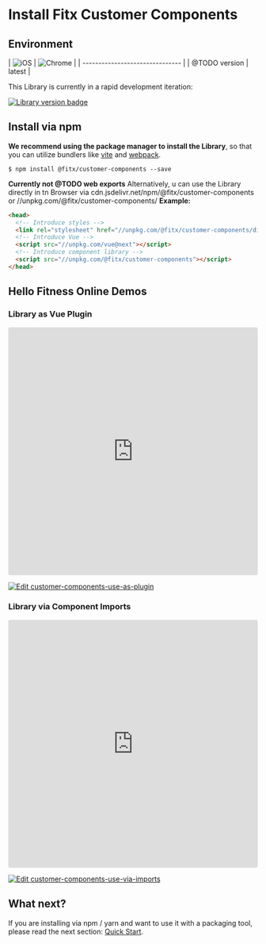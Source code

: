 # Install Fitx Customer Components

## Environment

| ![iOS](https://cdn.jsdelivr.net/npm/@browser-logos/safari/safari_32x32.png) | ![Chrome](https://cdn.jsdelivr.net/npm/@browser-logos/chrome/chrome_32x32.png) |
| ------------------------------- |
| @TODO version | latest |

This Library is currently in a rapid development iteration:

[![Library version badge](https://img.shields.io/npm/v/@fitx/customer-components.svg?style=flat-square)](https://www.npmjs.org/package/@fitx/customer-components)

## Install via npm

**We recommend using the package manager to install the Library**,
so that you can utilize bundlers like [vite](https://vitejs.dev) and
[webpack](https://webpack.js.org/).

```shell
$ npm install @fitx/customer-components --save
```

**Currently not @TODO web exports** Alternatively, u can use the Library directly in tn Browser
via cdn.jsdelivr.net/npm/@fitx/customer-components or //unpkg.com/@fitx/customer-components/
**Example:**

```html
<head>
  <!-- Introduce styles -->
  <link rel="stylesheet" href="//unpkg.com/@fitx/customer-components/dist/customer-components.css" />
  <!-- Introduce Vue -->
  <script src="//unpkg.com/vue@next"></script>
  <!-- Introduce component library -->
  <script src="//unpkg.com/@fitx/customer-components"></script>
</head>
```

## Hello Fitness Online Demos

### Library as Vue Plugin

<iframe src="https://codesandbox.io/embed/customer-components-use-as-plugin-qldlw?fontsize=14&hidenavigation=1&theme=light"
style="width:100%; height:500px; border:0; border-radius: 4px; overflow:hidden;"
title="customer-components-use-as-plugin"
allow="accelerometer; ambient-light-sensor; camera; encrypted-media; geolocation; gyroscope; hid; microphone; midi; payment; usb; vr; xr-spatial-tracking"
sandbox="allow-forms allow-modals allow-popups allow-presentation allow-same-origin allow-scripts"
></iframe>

[![Edit customer-components-use-as-plugin](https://codesandbox.io/static/img/play-codesandbox.svg)](https://codesandbox.io/s/customer-components-use-as-plugin-qldlw?fontsize=14&hidenavigation=1&theme=light)

### Library via Component Imports

<iframe src="https://codesandbox.io/embed/customer-components-use-via-imports-jzkqf?fontsize=14&hidenavigation=1&module=%2Fsrc%2Fcomponents%2FHelloWorld.vue&theme=light"
style="width:100%; height:500px; border:0; border-radius: 4px; overflow:hidden;"
title="customer-components-use-via-imports"
allow="accelerometer; ambient-light-sensor; camera; encrypted-media; geolocation; gyroscope; hid; microphone; midi; payment; usb; vr; xr-spatial-tracking"
sandbox="allow-forms allow-modals allow-popups allow-presentation allow-same-origin allow-scripts"
></iframe>

[![Edit customer-components-use-via-imports](https://codesandbox.io/static/img/play-codesandbox.svg)](https://codesandbox.io/s/customer-components-use-via-imports-jzkqf?fontsize=14&hidenavigation=1&module=%2Fsrc%2Fcomponents%2FHelloWorld.vue&theme=light)

## What next?
If you are installing via npm / yarn and want to use it with
a packaging tool, please read the
next section: [Quick Start](./quickstart).
